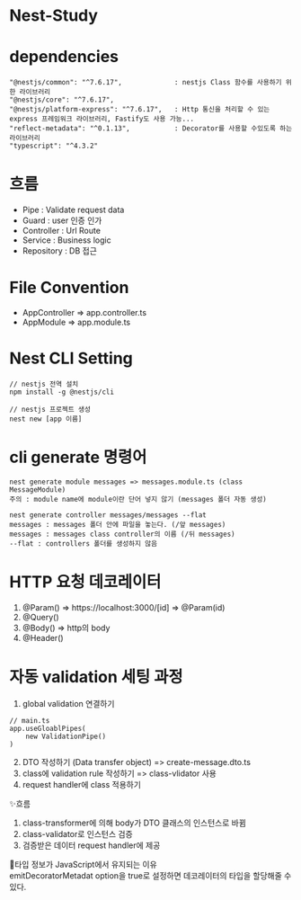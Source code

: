 # Nest-Study

# dependencies

    "@nestjs/common": "^7.6.17",             : nestjs Class 함수를 사용하기 위한 라이브러리
    "@nestjs/core": "^7.6.17",
    "@nestjs/platform-express": "^7.6.17",   : Http 통신을 처리할 수 있는 express 프레임워크 라이브러리, Fastify도 사용 가능...
    "reflect-metadata": "^0.1.13",           : Decorator를 사용할 수있도록 하는 라이브러리
    "typescript": "^4.3.2"


# 흐름
- Pipe : Validate request data
- Guard : user 인증 인가
- Controller : Url Route
- Service : Business logic
- Repository : DB 접근


# File Convention
- AppController => app.controller.ts
- AppModule => app.module.ts

# Nest CLI Setting
```
// nestjs 전역 설치
npm install -g @nestjs/cli

// nestjs 프로젝트 생성
nest new [app 이름]
```

# cli generate 명령어 
```
nest generate module messages => messages.module.ts (class MessageModule)  
주의 : module name에 module이란 단어 넣지 않기 (messages 폴더 자동 생성)  

nest generate controller messages/messages --flat
messages : messages 폴더 안에 파일을 놓는다. (/앞 messages)
messages : messages class controller의 이름 (/뒤 messages)
--flat : controllers 폴더를 생성하지 않음 

```

# HTTP 요청 데코레이터
1. @Param() => https://localhost:3000/[id]  => @Param(id)  
2. @Query()
3. @Body() => http의 body 
4. @Header()

# 자동 validation 세팅 과정
1. global validation 연결하기 
```
// main.ts
app.useGloablPipes(
    new ValidationPipe()
)
```
2. DTO 작성하기 (Data transfer object) => create-message.dto.ts
3. class에 validation rule 작성하기 => class-vlidator 사용
4. request handler에 class 적용하기

✨흐름  
1. class-transformer에 의해 body가 DTO 클래스의 인스턴스로 바뀜
2. class-validator로 인스턴스 검증
3. 검증받은 데이터 request handler에 제공  

🚧타입 정보가 JavaScript에서 유지되는 이유   
emitDecoratorMetadat option을 true로 설정하면 데코레이터의 타입을 할당해줄 수 있다. 